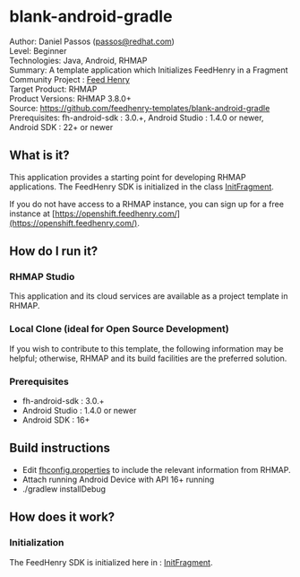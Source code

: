 # blank-android-gradle
Author: Daniel Passos (passos@redhat.com)   
Level: Beginner   
Technologies: Java, Android, RHMAP   
Summary: A template application which Initializes FeedHenry in a Fragment   
Community Project : [Feed Henry](http://feedhenry.org)   
Target Product: RHMAP   
Product Versions: RHMAP 3.8.0+   
Source: https://github.com/feedhenry-templates/blank-android-gradle   
Prerequisites: fh-android-sdk : 3.0.+, Android Studio : 1.4.0 or newer, Android SDK : 22+ or newer   

## What is it?

This application provides a starting point for developing RHMAP applications.  The FeedHenry SDK is initialized in the class [InitFragment](app/src/main/java/org/feedhenry/blank/InitFragment.java).

If you do not have access to a RHMAP instance, you can sign up for a free instance at [https://openshift.feedhenry.com/](https://openshift.feedhenry.com/).

## How do I run it?

### RHMAP Studio

This application and its cloud services are available as a project template in RHMAP.

### Local Clone (ideal for Open Source Development)
If you wish to contribute to this template, the following information may be helpful; otherwise, RHMAP and its build facilities are the preferred solution.

###  Prerequisites
 * fh-android-sdk : 3.0.+
 * Android Studio : 1.4.0 or newer
 * Android SDK : 16+

## Build instructions
 * Edit [fhconfig.properties](app/src/main/assets/fhconfig.properties) to include the relevant information from RHMAP.
 * Attach running Android Device with API 16+ running
 * ./gradlew installDebug

## How does it work?

### Initialization

The FeedHenry SDK is initialized here in : [InitFragment](app/src/main/java/org/feedhenry/blank/InitFragment.java#L37).


